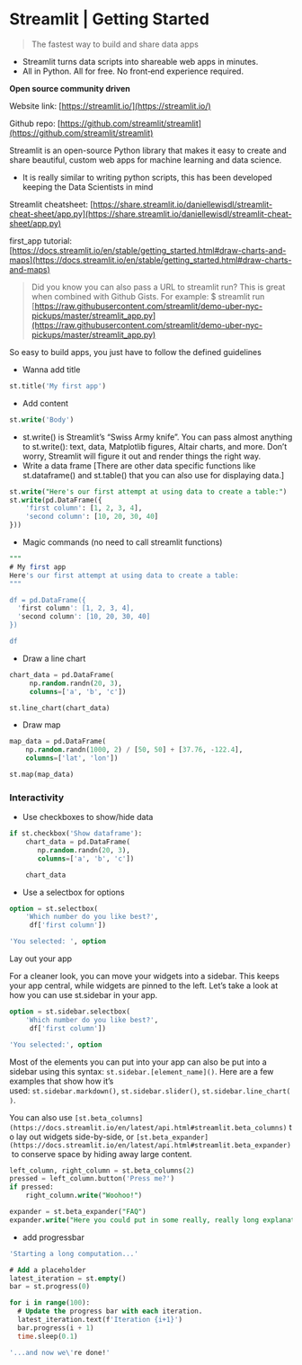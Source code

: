 # Streamlit | Getting Started

> The fastest way to build and share data apps

- Streamlit turns data scripts into shareable web apps in minutes.
- All in Python. All for free. No front‑end experience required.

**Open source community driven**

Website link: [https://streamlit.io/](https://streamlit.io/)

Github repo: [https://github.com/streamlit/streamlit](https://github.com/streamlit/streamlit)

Streamlit is an open-source Python library that makes it easy to create and share beautiful, custom web apps for machine learning and data science.

- It is really similar to writing python scripts, this has been developed keeping the Data Scientists in mind

Streamlit cheatsheet: [https://share.streamlit.io/daniellewisdl/streamlit-cheat-sheet/app.py](https://share.streamlit.io/daniellewisdl/streamlit-cheat-sheet/app.py)

first_app tutorial: [https://docs.streamlit.io/en/stable/getting_started.html#draw-charts-and-maps](https://docs.streamlit.io/en/stable/getting_started.html#draw-charts-and-maps)

> Did you know you can also pass a URL to streamlit run? This is great when combined with Github Gists. For example:
$ streamlit run [https://raw.githubusercontent.com/streamlit/demo-uber-nyc-pickups/master/streamlit_app.py](https://raw.githubusercontent.com/streamlit/demo-uber-nyc-pickups/master/streamlit_app.py)

So easy to build apps, you just have to follow the defined guidelines

- Wanna add title

```sql
st.title('My first app')
```

- Add content

```sql
st.write('Body')
```

- st.write() is Streamlit’s “Swiss Army knife”. You can pass almost anything to st.write(): text, data, Matplotlib figures, Altair charts, and more. Don’t worry, Streamlit will figure it out and render things the right way.
- Write a data frame [There are other data specific functions like st.dataframe() and st.table() that you can also use for displaying data.]

```sql
st.write("Here's our first attempt at using data to create a table:")
st.write(pd.DataFrame({
    'first column': [1, 2, 3, 4],
    'second column': [10, 20, 30, 40]
}))
```

- Magic commands (no need to call streamlit functions)

```sql
"""
# My first app
Here's our first attempt at using data to create a table:
"""

df = pd.DataFrame({
  'first column': [1, 2, 3, 4],
  'second column': [10, 20, 30, 40]
})

df
```

- Draw a line chart

```sql
chart_data = pd.DataFrame(
     np.random.randn(20, 3),
     columns=['a', 'b', 'c'])

st.line_chart(chart_data)
```

- Draw map

```sql
map_data = pd.DataFrame(
    np.random.randn(1000, 2) / [50, 50] + [37.76, -122.4],
    columns=['lat', 'lon'])

st.map(map_data)
```

### Interactivity

- Use checkboxes to show/hide data

```sql
if st.checkbox('Show dataframe'):
    chart_data = pd.DataFrame(
       np.random.randn(20, 3),
       columns=['a', 'b', 'c'])

    chart_data
```

- Use a selectbox for options

```sql
option = st.selectbox(
    'Which number do you like best?',
     df['first column'])

'You selected: ', option
```

Lay out your app

For a cleaner look, you can move your widgets into a sidebar. This keeps your app central, while widgets are pinned to the left. Let’s take a look at how you can use st.sidebar in your app.

```sql
option = st.sidebar.selectbox(
    'Which number do you like best?',
     df['first column'])

'You selected:', option
```

Most of the elements you can put into your app can also be put into a sidebar using this syntax: `st.sidebar.[element_name]()`. Here are a few examples that show how it’s used: `st.sidebar.markdown()`, `st.sidebar.slider()`, `st.sidebar.line_chart()`.

You can also use `[st.beta_columns](https://docs.streamlit.io/en/latest/api.html#streamlit.beta_columns)` to lay out widgets side-by-side, or `[st.beta_expander](https://docs.streamlit.io/en/latest/api.html#streamlit.beta_expander)` to conserve space by hiding away large content.

```sql
left_column, right_column = st.beta_columns(2)
pressed = left_column.button('Press me?')
if pressed:
    right_column.write("Woohoo!")

expander = st.beta_expander("FAQ")
expander.write("Here you could put in some really, really long explanations...")
```

- add progressbar

```sql
'Starting a long computation...'

# Add a placeholder
latest_iteration = st.empty()
bar = st.progress(0)

for i in range(100):
  # Update the progress bar with each iteration.
  latest_iteration.text(f'Iteration {i+1}')
  bar.progress(i + 1)
  time.sleep(0.1)

'...and now we\'re done!'
```